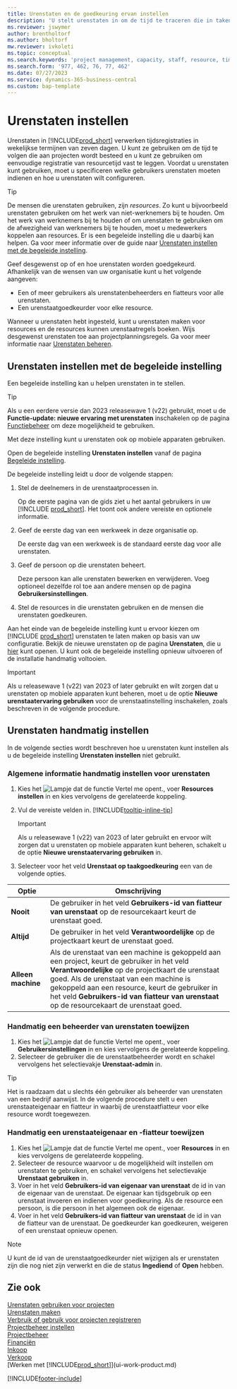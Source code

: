 ```yaml
---
title: Urenstaten en de goedkeuring ervan instellen
description: 'U stelt urenstaten in om de tijd te traceren die in taken en projecten wordt gebruikt, wat u helpt bij projectbeheer, personeelsbezetting en capaciteit'
ms.reviewer: jswymer
author: brentholtorf
ms.author: bholtorf
mw.reviewer: ivkoleti
ms.topic: conceptual
ms.search.keywords: 'project management, capacity, staff, resource, time sheet'
ms.search.form: '977, 462, 76, 77, 462'
ms.date: 07/27/2023
ms.service: dynamics-365-business-central
ms.custom: bap-template
---
```

# Urenstaten instellen

Urenstaten in [!INCLUDE[prod_short](includes/prod_short.md)] verwerken tijdsregistraties in wekelijkse termijnen van zeven dagen. U kunt ze gebruiken om de tijd te volgen die aan projecten wordt besteed en u kunt ze gebruiken om eenvoudige registratie van resourcetijd vast te leggen. Voordat u urenstaten kunt gebruiken, moet u specificeren welke gebruikers urenstaten moeten indienen en hoe u urenstaten wilt configureren.  

> [!TIP]
> De mensen die urenstaten gebruiken, zijn *resources*. Zo kunt u bijvoorbeeld urenstaten gebruiken om het werk van niet-werknemers bij te houden. Om het werk van werknemers bij te houden of om urenstaten te gebruiken om de afwezigheid van werknemers bij te houden, moet u medewerkers koppelen aan resources. Er is een begeleide instelling die u daarbij kan helpen. Ga voor meer informatie over de guide naar [Urenstaten instellen met de begeleide instelling](#set-up-time-sheets-with-the-assisted-setup-guide).  

Geef desgewenst op of en hoe urenstaten worden goedgekeurd. Afhankelijk van de wensen van uw organisatie kunt u het volgende aangeven:

* Een of meer gebruikers als urenstatenbeheerders en fiatteurs voor alle urenstaten.
* Een urenstaatgoedkeurder voor elke resource.

Wanneer u urenstaten hebt ingesteld, kunt u urenstaten maken voor resources en de resources kunnen urenstaatregels boeken. Wijs desgewenst urenstaten toe aan projectplanningsregels. Ga voor meer informatie naar [Urenstaten beheren](projects-how-use-time-sheets.md).  

## Urenstaten instellen met de begeleide instelling

Een begeleide instelling kan u helpen urenstaten in te stellen.  

> [!TIP]
> Als u een eerdere versie dan 2023 releasewave 1 (v22) gebruikt, moet u de **Functie-update: nieuwe ervaring met urenstaten** inschakelen op de pagina [Functiebeheer](https://businesscentral.dynamics.com/?page=2610) om deze mogelijkheid te gebruiken.
>
> Met deze instelling kunt u urenstaten ook op mobiele apparaten gebruiken.

Open de begeleide instelling **Urenstaten instellen** vanaf de pagina [Begeleide instelling](https://businesscentral.dynamics.com/?page=1801).

De begeleide instelling leidt u door de volgende stappen:

1. Stel de deelnemers in de urenstaatprocessen in.

    Op de eerste pagina van de gids ziet u het aantal gebruikers in uw [!INCLUDE [prod_short](includes/prod_short.md)]. Het toont ook andere vereiste en optionele informatie.  
2. Geef de eerste dag van een werkweek in deze organisatie op.

    De eerste dag van een werkweek is de standaard eerste dag voor alle urenstaten.
3. Geef de persoon op die urenstaten beheert.

    Deze persoon kan alle urenstaten bewerken en verwijderen. Voeg optioneel dezelfde rol toe aan andere mensen op de pagina **Gebruikersinstellingen**.
4. Stel de resources in die urenstaten gebruiken en de mensen die urenstaten goedkeuren.

Aan het einde van de begeleide instelling kunt u ervoor kiezen om [!INCLUDE [prod_short](includes/prod_short.md)] urenstaten te laten maken op basis van uw configuratie. Bekijk de nieuwe urenstaten op de pagina **Urenstaten**, die u [hier](https://businesscentral.dynamics.com/?page=951) kunt openen. U kunt ook de begeleide instelling opnieuw uitvoeren of de installatie handmatig voltooien.

> [!IMPORTANT]
> Als u releasewave 1 (v22) van 2023 of later gebruikt en wilt zorgen dat u urenstaten op mobiele apparaten kunt beheren, moet u de optie **Nieuwe urenstaatervaring gebruiken** voor de urenstaatinstelling inschakelen, zoals beschreven in de volgende procedure.

## Urenstaten handmatig instellen

In de volgende secties wordt beschreven hoe u urenstaten kunt instellen als u de begeleide instelling **Urenstaten instellen** niet gebruikt.  

### Algemene informatie handmatig instellen voor urenstaten

1. Kies het ![Lampje dat de functie Vertel me opent.](media/ui-search/search_small.png "Vertel me wat u wilt doen"), voer **Resources instellen** in en kies vervolgens de gerelateerde koppeling.  
1. Vul de vereiste velden in. [!INCLUDE[tooltip-inline-tip](includes/tooltip-inline-tip_md.md)]

   > [!IMPORTANT]
   > Als u releasewave 1 (v22) van 2023 of later gebruikt en ervoor wilt zorgen dat u urenstaten op mobiele apparaten kunt beheren, schakelt u de optie **Nieuwe urenstaatervaring gebruiken** in.
1. Selecteer voor het veld **Urenstaat op taakgoedkeuring** een van de volgende opties.

| Optie | Omschrijving |
| --- | --- |
| **Nooit** |De gebruiker in het veld **Gebruikers-id van fiatteur van urenstaat** op de resourcekaart keurt de urenstaat goed. |
| **Altijd** |De gebruiker in het veld **Verantwoordelijke** op de projectkaart keurt de urenstaat goed. |
| **Alleen machine** |Als de urenstaat van een machine is gekoppeld aan een project, keurt de gebruiker in het veld **Verantwoordelijke** op de projectkaart de urenstaat goed. Als de urenstaat van een machine is gekoppeld aan een resource, keurt de gebruiker in het veld **Gebruikers-id van fiatteur van urenstaat** op de resourcekaart de urenstaat goed. |

### Handmatig een beheerder van urenstaten toewijzen

1. Kies het ![Lampje dat de functie Vertel me opent.](media/ui-search/search_small.png "Vertel me wat u wilt doen"), voer **Gebruikersinstellingen** in en kies vervolgens de gerelateerde koppeling.  
3. Selecteer de gebruiker die de urenstaatbeheerder wordt en schakel vervolgens het selectievakje **Urenstaat-admin** in.  

> [!TIP]  
> Het is raadzaam dat u slechts één gebruiker als beheerder van urenstaten van een bedrijf aanwijst. In de volgende procedure stelt u een urenstaateigenaar en fiatteur in waarbij de urenstaatfiatteur voor elke resource wordt toegewezen.  

### Handmatig een urenstaateigenaar en -fiatteur toewijzen

1. Kies het ![Lampje dat de functie Vertel me opent.](media/ui-search/search_small.png "Vertel me wat u wilt doen"), voer **Resources** in en kies vervolgens de gerelateerde koppeling.
2. Selecteer de resource waarvoor u de mogelijkheid wilt instellen om urenstaten te gebruiken, en schakel vervolgens het selectievakje **Urenstaat gebruiken** in.  
3. Voer in het veld **Gebruikers-id van eigenaar van urenstaat** de id in van de eigenaar van de urenstaat. De eigenaar kan tijdsgebruik op een urenstaat invoeren en indienen voor goedkeuring. Als de resource een persoon, is die persoon in het algemeen ook de eigenaar.  
4. Voer in het veld **Gebruikers-id van fiatteur van urenstaat** de id in van de fiatteur van de urenstaat. De goedkeurder kan goedkeuren, weigeren of een urenstaat opnieuw openen.  

> [!NOTE]  
> U kunt de id van de urenstaatgoedkeurder niet wijzigen als er urenstaten zijn die nog niet zijn verwerkt en die de status **Ingediend** of **Open** hebben.

## Zie ook

[Urenstaten gebruiken voor projecten](projects-how-use-time-sheets.md)  
[Urenstaten maken](projects-how-use-time-sheets.md#to-create-time-sheets)  
[Verbruik of gebruik voor projecten registreren](projects-how-record-job-usage.md)  
[Projectbeheer instellen](projects-setup-projects.md)  
[Projectbeheer](projects-manage-projects.md)  
[Financiën](finance.md)  
[Inkoop](purchasing-manage-purchasing.md)  
[Verkoop](sales-manage-sales.md)  
[Werken met [!INCLUDE[prod_short](includes/prod_short.md)]](ui-work-product.md)  

[!INCLUDE[footer-include](includes/footer-banner.md)]
